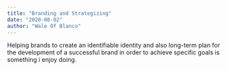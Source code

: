 ```yaml
---
title: "Branding and Strategizing"
date: "2020-08-02"
author: "Wale Of Blanco"
---
```

Helping brands to create an identifiable identity and also long-term plan for the development of a successful
brand in order to achieve specific goals is something i enjoy doing.
